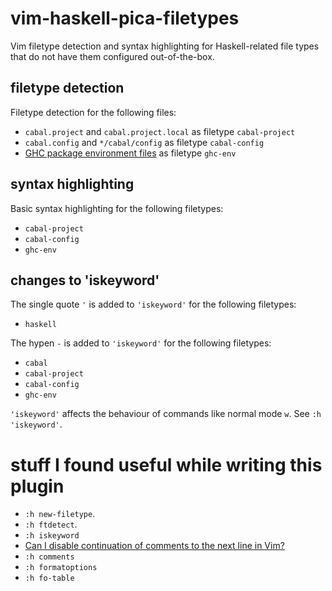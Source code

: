 # vim-haskell-pica-filetypes

Vim filetype detection and syntax highlighting for Haskell-related file types
that do not have them configured out-of-the-box.

## filetype detection

Filetype detection for the following files:

- `cabal.project` and `cabal.project.local` as filetype `cabal-project`
- `cabal.config` and `*/cabal/config` as filetype `cabal-config`
- [GHC package environment files](https://downloads.haskell.org/ghc/latest/docs/html/users_guide/packages.html#package-environments) as filetype `ghc-env`

## syntax highlighting

Basic syntax highlighting for the following filetypes:

- `cabal-project`
- `cabal-config`
- `ghc-env`

## changes to 'iskeyword'

The single quote `'` is added to `'iskeyword'` for the following filetypes:

- `haskell`

The hypen `-` is added to `'iskeyword'` for the following filetypes:

- `cabal`
- `cabal-project`
- `cabal-config`
- `ghc-env`

`'iskeyword'` affects the behaviour of commands like normal mode `w`. See `:h 'iskeyword'`.

# stuff I found useful while writing this plugin

- `:h new-filetype`.
- `:h ftdetect`.
- `:h iskeyword`
- [Can I disable continuation of comments to the next line in Vim?](https://superuser.com/questions/271023/can-i-disable-continuation-of-comments-to-the-next-line-in-vim)
- `:h comments`
- `:h formatoptions`
- `:h fo-table`
